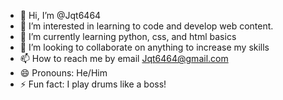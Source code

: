 - 👋 Hi, I’m @Jqt6464
- 👀 I’m interested in learning to code and develop web content.
- 🌱 I’m currently learning python, css, and html basics
- 💞️ I’m looking to collaborate on anything to increase my skills
- 📫 How to reach me by email Jqt6464@gmail.com 
- 😄 Pronouns: He/Him
- ⚡ Fun fact: I play drums like a boss!

<!---
Jqt6464/Jqt6464 is a ✨ special ✨ repository because its `README.md` (this file) appears on your GitHub profile.
You can click the Preview link to take a look at your changes.
--->

